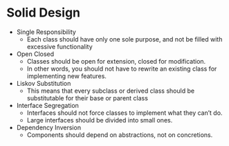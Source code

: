 # Solid Design

* Single Responsibility
  * Each class should have only one sole purpose, and not be filled with excessive functionality
* Open Closed
  * Classes should be open for extension, closed for modification.
  * In other words, you should not have to rewrite an existing class for implementing new features.
* Liskov Substitution
  * This means that every subclass or derived class should be substitutable for their base or parent class
* Interface Segregation
  * Interfaces should not force classes to implement what they can’t do.
  * Large interfaces should be divided into small ones.
* Dependency Inversion
  * Components should depend on abstractions, not on concretions.
